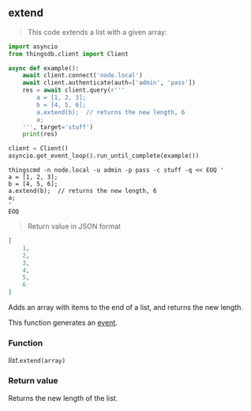 ## extend

> This code extends a list with a given array:

```python
import asyncio
from thingsdb.client import Client

async def example():
    await client.connect('node.local')
    await client.authenticate(auth=['admin', 'pass'])
    res = await client.query(r'''
        a = [1, 2, 3];
        b = [4, 5, 6];
        a.extend(b);  // returns the new length, 6
        a;
    ''', target='stuff')
    print(res)

client = Client()
asyncio.get_event_loop().run_until_complete(example())
```

```shell
thingscmd -n node.local -u admin -p pass -c stuff -q << EOQ '
a = [1, 2, 3];
b = [4, 5, 6];
a.extend(b);  // returns the new length, 6
a;
'
EOQ
```

> Return value in JSON format

```json
[
    1,
    2,
    3,
    4,
    5,
    6
]
```

Adds an array with items to the end of a list, and returns the new length.

This function generates an [event](#events).

### Function
*list*.`extend(array)`

### Return value
Returns the new length of the list.